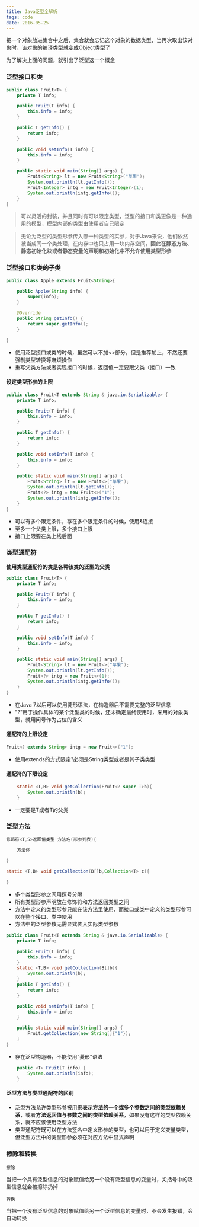 ```yaml
---
title: Java泛型全解析
tags: code
date: 2016-05-25
---
```

把一个对象放进集合中之后，集合就会忘记这个对象的数据类型，当再次取出该对象时，该对象的编译类型就变成Object类型了

为了解决上面的问题，就引出了泛型这一个概念
<!-- more -->
### 泛型接口和类

```java
public class Fruit<T> {
	private T info;

	public Fruit(T info) {
		this.info = info;
	}

	public T getInfo() {
		return info;
	}

	public void setInfo(T info) {
		this.info = info;
	}

	public static void main(String[] args) {
		Fruit<String> lt = new Fruit<String>("苹果");
		System.out.println(lt.getInfo());
		Fruit<Integer> intg = new Fruit<Integer>(1);
		System.out.println(intg.getInfo());
	}
}
```

> 可以灵活的封装，并且同时有可以限定类型，泛型的接口和类更像是一种通用的模型，模型内部的类型由使用者自己限定



> 无论为泛型的类型形参传入哪一种类型的实参，对于Java来说，他们依然被当成同一个类处理，在内存中也只占用一块内存空间，**因此在静态方法、静态初始化块或者静态变量的声明和初始化中不允许使用类型形参**

### 泛型接口和类的子类

```java
public class Apple extends Fruit<String>{

	public Apple(String info) {
		super(info);
	}

	@Override
	public String getInfo() {
		return super.getInfo();
	}

}
```

- 使用泛型接口或类的时候，虽然可以不加<>部分，但是推荐加上，不然还要强制类型转换等麻烦操作
- 重写父类方法或者实现接口的时候，返回值一定要跟父类（接口）一致

#### 设定类型形参的上限

```java
public class Fruit<T extends String & java.io.Serializable> {
	private T info;

	public Fruit(T info) {
		this.info = info;
	}

	public T getInfo() {
		return info;
	}

	public void setInfo(T info) {
		this.info = info;
	}

	public static void main(String[] args) {
		Fruit<String> lt = new Fruit<>("苹果");
		System.out.println(lt.getInfo());
		Fruit<?> intg = new Fruit<>("1");
		System.out.println(intg.getInfo());
	}
}
```

- 可以有多个限定条件，存在多个限定条件的时候，使用&连接
- 至多一个父类上限，多个接口上限
- 接口上限要在类上线后面



### 类型通配符

**使用类型通配符的类是各种该类的泛型的父类**

```java
public class Fruit<T> {
	private T info;

	public Fruit(T info) {
		this.info = info;
	}

	public T getInfo() {
		return info;
	}

	public void setInfo(T info) {
		this.info = info;
	}

	public static void main(String[] args) {
		Fruit<String> lt = new Fruit<>("苹果");
		System.out.println(lt.getInfo());
		Fruit<?> intg = new Fruit<>(1);
		System.out.println(intg.getInfo());
	}
}
```

- 在Java 7以后可以使用菱形语法，在构造器后不需要完整的泛型信息
- "?"用于操作具体的某个泛型类的时候，还未确定最终使用时，采用的对象类型，就用问号作为占位的含义

#### 通配符的上限设定

```java
Fruit<? extends String> intg = new Fruit<>("1");
```

- 使用extends的方式限定?必须是String类型或者是其子类类型

#### 通配符的下限设定

```java
	static <T,B> void getCollection(Fruit<? super T>b){
		System.out.println(b);
	}
```

- 一定要是T或者T的父类

### 泛型方法

```java
修饰符<T,S>返回值类型 方法名(形参列表){

	方法体

}

```

```java
static <T,B> void getCollection(B[]b,Collection<T> c){
		
}
```

- 多个类型形参之间用逗号分隔
- 所有类型形参声明放在修饰符和方法返回类型之间
- 方法中定义的类型形参只能在该方法里使用，而接口或类中定义的类型形参可以在整个接口、类中使用
- 方法中的泛型参数无需显式传入实际类型参数

```java
public class Fruit<T extends String & java.io.Serializable> {
	private T info;

	public Fruit(T info) {
		this.info = info;
	}
	static <T,B> void getCollection(B[]b){
		System.out.println(b);
	}
	public T getInfo() {
		return info;
	}

	public void setInfo(T info) {
		this.info = info;
	}

	public static void main(String[] args) {
		Fruit.getCollection(new String[]{"1"});
	}
}
```

- 存在泛型构造器，不能使用”菱形“语法

```java
	public <T> Fruit(T info) {
		System.out.println(info);
	}
```

#### 泛型方法与类型通配符的区别

- 泛型方法允许类型形参被用来**表示方法的一个或多个参数之间的类型依赖关系**，或者**方法返回值与参数之间的类型依赖关系**，如果没有这样的类型依赖关系，就不应该使用泛型方法
- 类型通配符既可以在方法签名中定义形参的类型，也可以用于定义变量类型，但泛型方法中的类型形参必须在对应方法中显式声明

### 擦除和转换

`擦除`

当把一个具有泛型信息的对象赋值给另一个没有泛型信息的变量时，尖括号中的泛型信息就会被擦除扔掉

`转换`

当把一个没有泛型信息的对象赋值给另一个泛型信息的变量时，不会发生报错，会自动转换